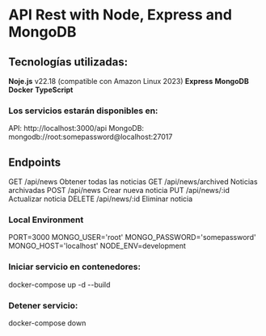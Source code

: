 # API Rest with Node, Express and MongoDB

## Tecnologías utilizadas:

**Noje.js** v22.18 (compatible con Amazon Linux 2023)
**Express**
**MongoDB**
**Docker**
**TypeScript**

### Los servicios estarán disponibles en:

API: http://localhost:3000/api
MongoDB: mongodb://root:somepassword@localhost:27017

## Endpoints

GET /api/news Obtener todas las noticias
GET /api/news/archived Noticias archivadas
POST /api/news Crear nueva noticia
PUT /api/news/:id Actualizar noticia
DELETE /api/news/:id Eliminar noticia

### Local Environment

PORT=3000
MONGO_USER='root'
MONGO_PASSWORD='somepassword'
MONGO_HOST='localhost'
NODE_ENV=development

### Iniciar servicio en contenedores:

docker-compose up -d --build

### Detener servicio:

docker-compose down
